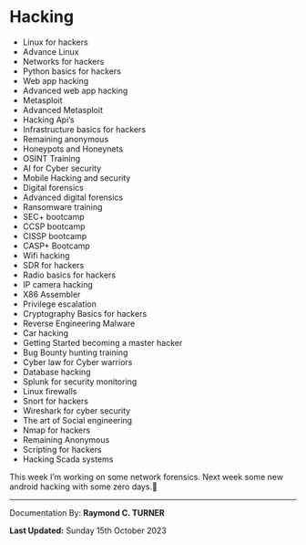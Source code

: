# Hacking

* Linux for hackers
* Advance Linux
* Networks for hackers
* Python basics for hackers
* Web app hacking
* Advanced web app hacking
* Metasploit
* Advanced Metasploit
* Hacking Api’s
* Infrastructure basics for hackers
* Remaining anonymous
* Honeypots and Honeynets
* OSINT Training
* AI for Cyber security
* Mobile Hacking and security
* Digital forensics
* Advanced digital forensics
* Ransomware training
* SEC+ bootcamp
* CCSP bootcamp
* CISSP bootcamp
* CASP+ Bootcamp
* Wifi hacking
* SDR for hackers
* Radio basics for hackers
* IP camera hacking
* X86 Assembler
* Privilege escalation
* Cryptography Basics for hackers
* Reverse Engineering Malware
* Car hacking
* Getting Started becoming a master hacker
* Bug Bounty hunting training
* Cyber law for Cyber warriors
* Database hacking
* Splunk for security monitoring
* Linux firewalls
* Snort for hackers
* Wireshark for cyber security
* The art of Social engineering
* Nmap for hackers
* Remaining Anonymous
* Scripting for hackers
* Hacking Scada systems
 
This week I’m working on some
network forensics. Next week some new android hacking with some zero days.🙂


---

Documentation By: **Raymond C. TURNER**

**Last Updated:** Sunday 15th October 2023